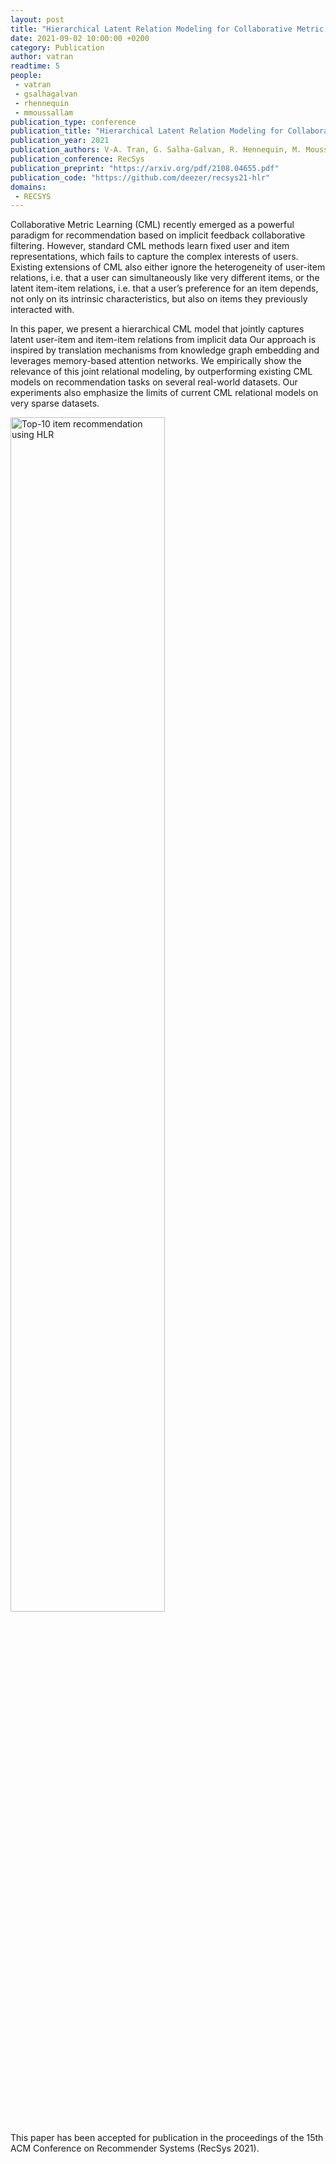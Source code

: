 ```yaml
---
layout: post
title: "Hierarchical Latent Relation Modeling for Collaborative Metric Learning"
date: 2021-09-02 10:00:00 +0200
category: Publication
author: vatran
readtime: 5
people:
 - vatran
 - gsalhagalvan
 - rhennequin
 - mmoussallam
publication_type: conference
publication_title: "Hierarchical Latent Relation Modeling for Collaborative Metric Learning"
publication_year: 2021
publication_authors: V-A. Tran, G. Salha-Galvan, R. Hennequin, M. Moussallam
publication_conference: RecSys
publication_preprint: "https://arxiv.org/pdf/2108.04655.pdf"
publication_code: "https://github.com/deezer/recsys21-hlr"
domains: 
 - RECSYS
---
```


Collaborative Metric Learning (CML) recently emerged as a powerful paradigm for recommendation based on implicit feedback
collaborative filtering. However, standard CML methods learn fixed user and item representations, which fails to capture the complex
interests of users. Existing extensions of CML also either ignore the heterogeneity of user-item relations, i.e. that a user can simultaneously like very different items, or the latent item-item relations, i.e. that a user’s preference for an item depends, not only on
its intrinsic characteristics, but also on items they previously interacted with.

In this paper, we present a hierarchical CML model that jointly captures latent user-item and item-item relations from implicit data
Our approach is inspired by translation mechanisms from knowledge graph embedding and leverages memory-based attention networks.
We empirically show the relevance of this joint relational modeling, by outperforming existing CML models on recommendation tasks on several real-world datasets.
Our experiments also emphasize the limits of current CML relational models on very sparse datasets.

<div class="publication-illustration">
    <img
        style="width: 70%;"
        src="{{ '/static/images/publis/salhagalvan21recsys/table.png' | prepend: site.url }}"
        alt="Top-10 item recommendation using HLR"/>
</div>

This paper has been accepted for publication in the proceedings of the 15th ACM Conference on Recommender Systems (RecSys 2021).
